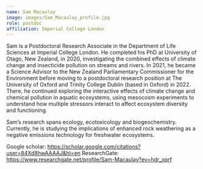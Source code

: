 ```yaml
---
name: Sam Macaulay
image: images/Sam_Macaulay_profile.jpg
role: postdoc
affiliation: Imperial College London
---
```


Sam is a Postdoctoral Research Associate in the Department of Life Sciences at Imperial College London. He completed his PhD at University of Otago, New Zealand, in 2020, investigating the combined effects of climate change and insecticide pollution on streams and rivers. In 2021, he became a Science Advisor to the New Zealand Parliamentary Commissioner for the Environment before moving to a postdoctoral research position at The University of Oxford and Trinity College Dublin (based in Oxford) in 2022. There, he continued exploring the interactive effects of climate change and chemical pollution in aquatic ecosystems, using mesocosm experiments to understand how multiple stressors interact to affect ecosystem diversity and functioning.

Sam’s research spans ecology, ecotoxicology and biogeochemistry. Currently, he is studying the implications of enhanced rock weathering as a negative emissions technology for freshwater ecosystems.

Google scholar: https://scholar.google.com/citations?user=84Xd8hwAAAAJ&hl=en
ResearchGate: https://www.researchgate.net/profile/Sam-Macaulay?ev=hdr_xprf

